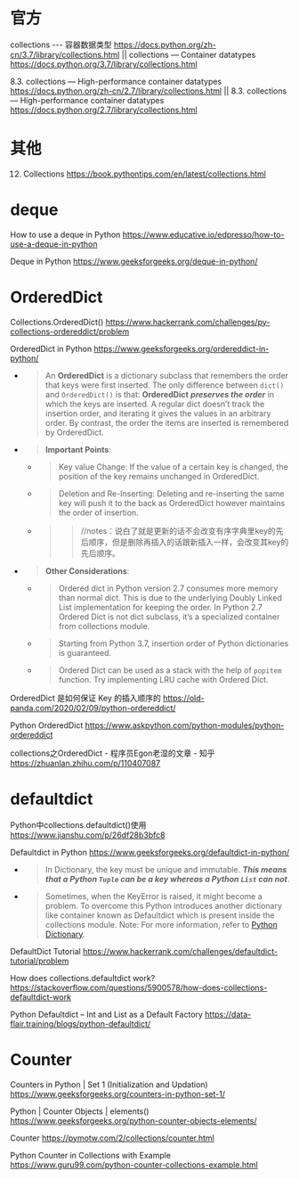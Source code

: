 
# 官方

collections --- 容器数据类型 https://docs.python.org/zh-cn/3.7/library/collections.html || collections — Container datatypes https://docs.python.org/3.7/library/collections.html

8.3. collections — High-performance container datatypes https://docs.python.org/zh-cn/2.7/library/collections.html || 8.3. collections — High-performance container datatypes https://docs.python.org/2.7/library/collections.html

# 其他

12. Collections https://book.pythontips.com/en/latest/collections.html

# deque

How to use a deque in Python https://www.educative.io/edpresso/how-to-use-a-deque-in-python

Deque in Python https://www.geeksforgeeks.org/deque-in-python/

# OrderedDict

Collections.OrderedDict() https://www.hackerrank.com/challenges/py-collections-ordereddict/problem

OrderedDict in Python https://www.geeksforgeeks.org/ordereddict-in-python/
- > An **OrderedDict** is a dictionary subclass that remembers the order that keys were first inserted. The only difference between `dict()` and `OrderedDict()` is that: **OrderedDict** ***preserves the order*** in which the keys are inserted. A regular dict doesn’t track the insertion order, and iterating it gives the values in an arbitrary order. By contrast, the order the items are inserted is remembered by OrderedDict.
- > **Important Points**: 
  * > Key value Change: If the value of a certain key is changed, the position of the key remains unchanged in OrderedDict.
  * > Deletion and Re-Inserting: Deleting and re-inserting the same key will push it to the back as OrderedDict however maintains the order of insertion.
  * >> //notes：说白了就是更新的话不会改变有序字典里key的先后顺序，但是删除再插入的话跟新插入一样，会改变其key的先后顺序。
- > **Other Considerations**:
  * > Ordered dict in Python version 2.7 consumes more memory than normal dict. This is due to the underlying Doubly Linked List implementation for keeping the order. In Python 2.7 Ordered Dict is not dict subclass, it’s a specialized container from collections module.
  * > Starting from Python 3.7, insertion order of Python dictionaries is guaranteed.
  * > Ordered Dict can be used as a stack with the help of `popitem` function. Try implementing LRU cache with Ordered Dict.

OrderedDict 是如何保证 Key 的插入顺序的 https://old-panda.com/2020/02/09/python-ordereddict/

Python OrderedDict https://www.askpython.com/python-modules/python-ordereddict

collections之OrderedDict - 程序员Egon老湿的文章 - 知乎 https://zhuanlan.zhihu.com/p/110407087

# defaultdict

Python中collections.defaultdict()使用 https://www.jianshu.com/p/26df28b3bfc8

Defaultdict in Python https://www.geeksforgeeks.org/defaultdict-in-python/
- > In Dictionary, the key must be unique and immutable. ***This means that a Python `Tuple` can be a key whereas a Python `List` can not***.
- > Sometimes, when the KeyError is raised, it might become a problem. To overcome this Python introduces another dictionary like container known as Defaultdict which is present inside the collections module. Note: For more information, refer to [Python Dictionary](https://www.geeksforgeeks.org/python-dictionary/).

DefaultDict Tutorial https://www.hackerrank.com/challenges/defaultdict-tutorial/problem

How does collections.defaultdict work? https://stackoverflow.com/questions/5900578/how-does-collections-defaultdict-work

Python Defaultdict – Int and List as a Default Factory https://data-flair.training/blogs/python-defaultdict/

# Counter

Counters in Python | Set 1 (Initialization and Updation) https://www.geeksforgeeks.org/counters-in-python-set-1/

Python | Counter Objects | elements() https://www.geeksforgeeks.org/python-counter-objects-elements/

Counter https://pymotw.com/2/collections/counter.html

Python Counter in Collections with Example https://www.guru99.com/python-counter-collections-example.html
